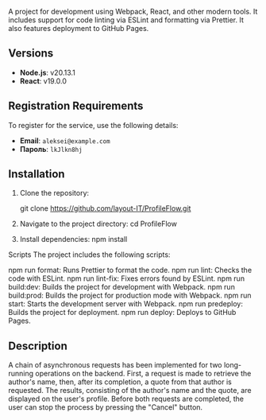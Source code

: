 A project for development using Webpack, React, and other modern tools. It includes support for code linting via ESLint and formatting via Prettier. It also features deployment to GitHub Pages.

## Versions

- **Node.js**: v20.13.1
- **React**: v19.0.0

## Registration Requirements

To register for the service, use the following details:

- **Email**: `aleksei@example.com`
- **Пароль**: `lkJlkn8hj`

## Installation

1. Clone the repository:

   git clone https://github.com/layout-IT/ProfileFlow.git

2. Navigate to the project directory:
   cd ProfileFlow

3. Install dependencies:
   npm install

Scripts
The project includes the following scripts:

npm run format: Runs Prettier to format the code.
npm run lint: Checks the code with ESLint.
npm run lint-fix: Fixes errors found by ESLint.
npm run build:dev: Builds the project for development with Webpack.
npm run build:prod: Builds the project for production mode with Webpack.
npm run start: Starts the development server with Webpack.
npm run predeploy: Builds the project for deployment.
npm run deploy: Deploys to GitHub Pages.

## Description

A chain of asynchronous requests has been implemented for two long-running operations on the backend. First, a request is made to retrieve the author's name, then, after its completion, a quote from that author is requested. The results, consisting of the author's name and the quote, are displayed on the user's profile. Before both requests are completed, the user can stop the process by pressing the "Cancel" button.
